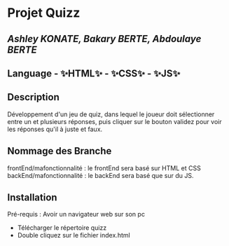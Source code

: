 # Projet  Quizz
## _Ashley KONATE, Bakary BERTE, Abdoulaye BERTE_
## Language  - ✨HTML✨ - ✨CSS✨ - ✨JS✨
## Description 
Développement d'un jeu de quiz, dans lequel le joueur doit sélectionner entre un et plusieurs réponses, puis cliquer sur le bouton validez pour voir les réponses qu'il à juste et faux.

## Nommage des Branche 
frontEnd/mafonctionnalité : le frontEnd sera basé sur HTML et CSS 
backEnd/mafonctionnalité : le backEnd sera basé que sur du JS.

## Installation
Pré-requis : Avoir un navigateur web sur son pc 
- Télécharger le répertoire quizz
- Double cliquez sur le fichier index.html 